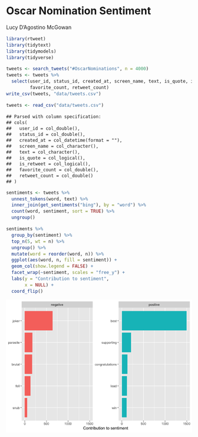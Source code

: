 Oscar Nomination Sentiment
================
Lucy D’Agostino McGowan

``` r
library(rtweet)
library(tidytext)
library(tidymodels)
library(tidyverse)
```

``` r
tweets <- search_tweets("#OscarNominations", n = 4000)
tweets <- tweets %>%
  select(user_id, status_id, created_at, screen_name, text, is_quote, is_retweet,
         favorite_count, retweet_count)
write_csv(tweets, "data/tweets.csv")
```

``` r
tweets <- read_csv("data/tweets.csv")
```

    ## Parsed with column specification:
    ## cols(
    ##   user_id = col_double(),
    ##   status_id = col_double(),
    ##   created_at = col_datetime(format = ""),
    ##   screen_name = col_character(),
    ##   text = col_character(),
    ##   is_quote = col_logical(),
    ##   is_retweet = col_logical(),
    ##   favorite_count = col_double(),
    ##   retweet_count = col_double()
    ## )

``` r
sentiments <- tweets %>%
  unnest_tokens(word, text) %>%
  inner_join(get_sentiments("bing"), by = "word") %>%
  count(word, sentiment, sort = TRUE) %>%
  ungroup()
```

``` r
sentiments %>%
  group_by(sentiment) %>%
  top_n(5, wt = n) %>%
  ungroup() %>%
  mutate(word = reorder(word, n)) %>%
  ggplot(aes(word, n, fill = sentiment)) +
  geom_col(show.legend = FALSE) +
  facet_wrap(~sentiment, scales = "free_y") +
  labs(y = "Contribution to sentiment",
       x = NULL) +
  coord_flip()
```

![](README_files/figure-gfm/sentiment-figure-1.png)<!-- -->
